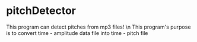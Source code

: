 # pitchDetector
This program can detect pitches from mp3 files! \n
This program's purpose is to convert time - amplitude data file into time - pitch file
